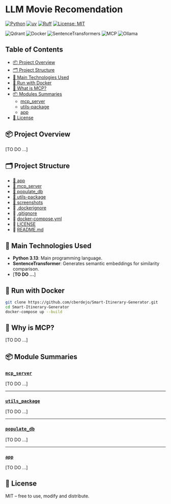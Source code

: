 # LLM Movie Recomendation

[![Python](https://img.shields.io/badge/python-3.13-blue.svg)](https://www.python.org/)
[![uv](https://img.shields.io/endpoint?url=https://raw.githubusercontent.com/astral-sh/uv/main/assets/badge/v0.json)](https://github.com/astral-sh/uv)
[![Ruff](https://img.shields.io/endpoint?url=https://raw.githubusercontent.com/astral-sh/ruff/main/assets/badge/v2.json)](https://github.com/astral-sh/ruff)
[![License: MIT](https://img.shields.io/badge/License-MIT-green.svg)](LICENSE)

![Qdrant](https://img.shields.io/badge/Qdrant-FF4B4B?style=for-the-badge&logo=qdrant&logoColor=white)
![Docker](https://img.shields.io/badge/Docker-2496ED?style=for-the-badge&logo=docker&logoColor=white)
![SentenceTransformers](https://img.shields.io/badge/SentenceTransformers-FFCC00?style=for-the-badge)
![MCP](https://img.shields.io/badge/MCP-4B0082?style=for-the-badge&logo=protocol&logoColor=white)
![Ollama](https://img.shields.io/badge/Ollama-000000?style=for-the-badge&logo=llama&logoColor=white)


## Table of Contents

- [📦 Project Overview](#project-overview)
- [🗂️ Project Structure](#project-structure)
- [🚀 Main Technologies Used](#main-technologies-used)
- [🐳 Run with Docker](#run-with-docker)
- [🧠 What is MCP?](#what-is-mcp)
- [📦 Modules Summaries](#Module-Summaries)
  - [mcp_server](#mcp¨_server)
  - [utils-package](#utils-package)
  - [app](#app)
- [📄 License](#license)


## 📦 Project Overview <a id="project-overview"></a>
[TO DO ...]

## 🗂️ Project Structure <a id="project-structure"></a>

- [📁 app](./app/)
- [📁 mcp_server](./mcp_server/)
- [📁 populate_db](./populate_db/)
- [📁 utils-package](./utils-project/README.md)
- [📁 screenshots](./screenshots/)
- 📄 [.dockerignore](.dockerignore)
- 📄 [.gitignore](.gitignore)
- 📄 [docker-compose.yml](./docker-compose.yml)
- 📄 [LICENSE](./LICENSE)
- 📄 [README.md](./README.md)



## 🚀 Main Technologies Used <a id="main-technologies-used"></a>

- **Python 3.13**: Main programming language.
- **SentenceTransformer**: Generates semantic embeddings for similarity comparison.
- [**TO DO ...**]



## 🐳 Run with Docker <a id="run-with-docker"></a>


```bash
git clone https://github.com/cberdejo/Smart-Itinerary-Generator.git
cd Smart-Itinerary-Generator
docker-compose up --build
```


## 🧠 Why is MCP? <a id="what-is-mcp"> </a>
[TO DO ...]


## 📦 Module Summaries

###  [`mcp_server`](/mcp_server/)
[TO DO ...]

---

###  [`utils_package`](/utils_package/)
[TO DO ...]

---

###  [`populate_db`](/populate_db/)
[TO DO ...]

---

### [`app`](/app/)
[TO DO ...]



## 📄 License <a id="license"> </a>

MIT – free to use, modify and distribute.
